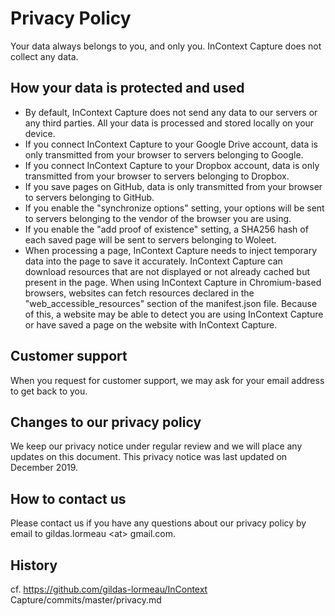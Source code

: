 # Privacy Policy
Your data always belongs to you, and only you. InContext Capture does not collect any data.

## How your data is protected and used
- By default, InContext Capture does not send any data to our servers or any third parties. All your data is processed and stored locally on your device. 
- If you connect InContext Capture to your Google Drive account, data is only transmitted from your browser to servers belonging to Google. 
- If you connect InContext Capture to your Dropbox account, data is only transmitted from your browser to servers belonging to Dropbox. 
- If you save pages on GitHub, data is only transmitted from your browser to servers belonging to GitHub. 
- If you enable the "synchronize options" setting, your options will be sent to servers belonging to the vendor of the browser you are using. 
- If you enable the "add proof of existence" setting, a SHA256 hash of each saved page will be sent to servers belonging to Woleet. 
- When processing a page, InContext Capture needs to inject temporary data into the page to save it accurately. InContext Capture can download resources that are not displayed or not already cached but present in the page. When using InContext Capture in Chromium-based browsers, websites can fetch resources declared in the "web_accessible_resources" section of the manifest.json file. Because of this, a website may be able to detect you are using InContext Capture or have saved a page on the website with InContext Capture.

## Customer support
When you request for customer support, we may ask for your email address to get back to you.

## Changes to our privacy policy
We keep our privacy notice under regular review and we will place any updates on this document. This privacy notice was last updated on December 2019.

## How to contact us
Please contact us if you have any questions about our privacy policy by email to gildas.lormeau &lt;at&gt; gmail.com.

## History
cf. https://github.com/gildas-lormeau/InContext Capture/commits/master/privacy.md
